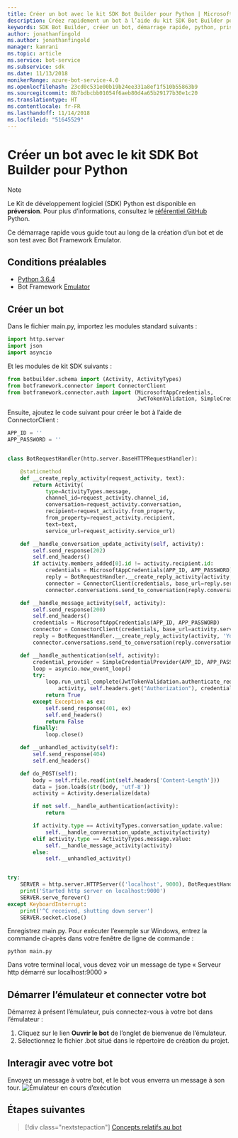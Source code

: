 ```yaml
---
title: Créer un bot avec le kit SDK Bot Builder pour Python | Microsoft Docs
description: Créez rapidement un bot à l’aide du kit SDK Bot Builder pour Python.
keywords: SDK Bot Builder, créer un bot, démarrage rapide, python, prise en main
author: jonathanfingold
ms.author: jonathanfingold
manager: kamrani
ms.topic: article
ms.service: bot-service
ms.subservice: sdk
ms.date: 11/13/2018
monikerRange: azure-bot-service-4.0
ms.openlocfilehash: 23cd0c531e00b19b24ee331a8ef1f510b55863b9
ms.sourcegitcommit: 8b7bdbcbb01054f6aeb80d4a65b29177b30e1c20
ms.translationtype: HT
ms.contentlocale: fr-FR
ms.lasthandoff: 11/14/2018
ms.locfileid: "51645529"
---
```

# <a name="create-a-bot-with-the-bot-builder-sdk-for-python"></a>Créer un bot avec le kit SDK Bot Builder pour Python

>[!NOTE] 
> Le Kit de développement logiciel (SDK) Python est disponible en **préversion**. Pour plus d’informations, consultez le [référentiel GitHub](https://github.com/Microsoft/botbuilder-python) Python. 

Ce démarrage rapide vous guide tout au long de la création d’un bot et de son test avec Bot Framework Emulator. 

## <a name="pre-requisite"></a>Conditions préalables
- [Python 3.6.4](https://www.python.org/downloads/) 
- Bot Framework [Emulator](https://aka.ms/Emulator-wiki-getting-started)

## <a name="create-a-bot"></a>Créer un bot
Dans le fichier main.py, importez les modules standard suivants :

```python
import http.server
import json
import asyncio
```

Et les modules de kit SDK suivants :
```python
from botbuilder.schema import (Activity, ActivityTypes)
from botframework.connector import ConnectorClient
from botframework.connector.auth import (MicrosoftAppCredentials,
                                         JwtTokenValidation, SimpleCredentialProvider)
```
Ensuite, ajoutez le code suivant pour créer le bot à l’aide de ConnectorClient :
```python
APP_ID = ''
APP_PASSWORD = ''


class BotRequestHandler(http.server.BaseHTTPRequestHandler):

    @staticmethod
    def __create_reply_activity(request_activity, text):
        return Activity(
            type=ActivityTypes.message,
            channel_id=request_activity.channel_id,
            conversation=request_activity.conversation,
            recipient=request_activity.from_property,
            from_property=request_activity.recipient,
            text=text,
            service_url=request_activity.service_url)

    def __handle_conversation_update_activity(self, activity):
        self.send_response(202)
        self.end_headers()
        if activity.members_added[0].id != activity.recipient.id:
            credentials = MicrosoftAppCredentials(APP_ID, APP_PASSWORD)
            reply = BotRequestHandler.__create_reply_activity(activity, 'Hello and welcome to the echo bot!')
            connector = ConnectorClient(credentials, base_url=reply.service_url)
            connector.conversations.send_to_conversation(reply.conversation.id, reply)

    def __handle_message_activity(self, activity):
        self.send_response(200)
        self.end_headers()
        credentials = MicrosoftAppCredentials(APP_ID, APP_PASSWORD)
        connector = ConnectorClient(credentials, base_url=activity.service_url)
        reply = BotRequestHandler.__create_reply_activity(activity, 'You said: %s' % activity.text)
        connector.conversations.send_to_conversation(reply.conversation.id, reply)

    def __handle_authentication(self, activity):
        credential_provider = SimpleCredentialProvider(APP_ID, APP_PASSWORD)
        loop = asyncio.new_event_loop()
        try:
            loop.run_until_complete(JwtTokenValidation.authenticate_request(
                activity, self.headers.get("Authorization"), credential_provider))
            return True
        except Exception as ex:
            self.send_response(401, ex)
            self.end_headers()
            return False
        finally:
            loop.close()

    def __unhandled_activity(self):
        self.send_response(404)
        self.end_headers()

    def do_POST(self):
        body = self.rfile.read(int(self.headers['Content-Length']))
        data = json.loads(str(body, 'utf-8'))
        activity = Activity.deserialize(data)

        if not self.__handle_authentication(activity):
            return

        if activity.type == ActivityTypes.conversation_update.value:
            self.__handle_conversation_update_activity(activity)
        elif activity.type == ActivityTypes.message.value:
            self.__handle_message_activity(activity)
        else:
            self.__unhandled_activity()


try:
    SERVER = http.server.HTTPServer(('localhost', 9000), BotRequestHandler)
    print('Started http server on localhost:9000')
    SERVER.serve_forever()
except KeyboardInterrupt:
    print('^C received, shutting down server')
    SERVER.socket.close()
```


Enregistrez main.py. Pour exécuter l’exemple sur Windows, entrez la commande ci-après dans votre fenêtre de ligne de commande :
```
python main.py
```
Dans votre terminal local, vous devez voir un message de type « Serveur http démarré sur localhost:9000 »

## <a name="start-the-emulator-and-connect-your-bot"></a>Démarrer l’émulateur et connecter votre bot

Démarrez à présent l’émulateur, puis connectez-vous à votre bot dans l’émulateur :

1. Cliquez sur le lien **Ouvrir le bot** de l’onglet de bienvenue de l’émulateur. 
2. Sélectionnez le fichier .bot situé dans le répertoire de création du projet.

## <a name="interact-with-your-bot"></a>Interagir avec votre bot

Envoyez un message à votre bot, et le bot vous enverra un message à son tour.
![Émulateur en cours d’exécution](../media/emulator-v4/emulator-running.png)


## <a name="next-steps"></a>Étapes suivantes

> [!div class="nextstepaction"]
> [Concepts relatifs au bot](../v4sdk/bot-builder-basics.md)
